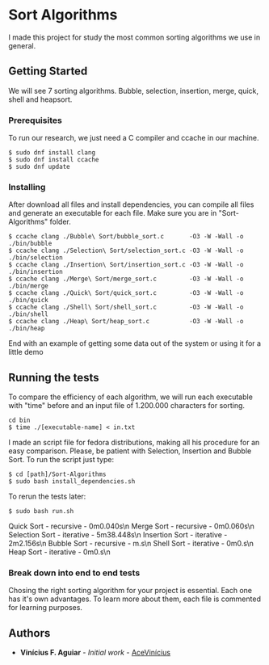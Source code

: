 # Sort Algorithms

I made this project for study the most common sorting algorithms we use in general.

## Getting Started

We will see 7 sorting algorithms. Bubble, selection, insertion, merge, quick, shell and heapsort.

### Prerequisites

To run our research, we just need a C compiler and ccache in our machine.

```
$ sudo dnf install clang
$ sudo dnf install ccache
$ sudo dnf update
```

### Installing

After download all files and install dependencies, you can compile all files and generate an executable for each file. Make sure you are in "Sort-Algorithms" folder.


```
$ ccache clang ./Bubble\ Sort/bubble_sort.c       -O3 -W -Wall -o ./bin/bubble
$ ccache clang ./Selection\ Sort/selection_sort.c -O3 -W -Wall -o ./bin/selection
$ ccache clang ./Insertion\ Sort/insertion_sort.c -O3 -W -Wall -o ./bin/insertion 
$ ccache clang ./Merge\ Sort/merge_sort.c         -O3 -W -Wall -o ./bin/merge
$ ccache clang ./Quick\ Sort/quick_sort.c         -O3 -W -Wall -o ./bin/quick
$ ccache clang ./Shell\ Sort/shell_sort.c         -O3 -W -Wall -o ./bin/shell
$ ccache clang ./Heap\ Sort/heap_sort.c           -O3 -W -Wall -o ./bin/heap
```

End with an example of getting some data out of the system or using it for a little demo

## Running the tests

To compare the efficiency of each algorithm, we will run each executable with "time" before and an input file of 1.200.000 characters for sorting.

```
cd bin
$ time ./[executable-name] < in.txt
```

I made an script file for fedora distributions, making all his procedure for an easy comparison. Please, be patient with Selection, Insertion and Bubble Sort. To run the script just type:

```
$ cd [path]/Sort-Algorithms
$ sudo bash install_dependencies.sh
```

To rerun the tests later:

```
$ sudo bash run.sh
```

Quick Sort     - recursive - 0m0.040s\n
Merge Sort     - recursive - 0m0.060s\n
Selection Sort - iterative - 5m38.448s\n
Insertion Sort - iterative - 2m2.156s\n
Bubble Sort    - recursive - m.s\n
Shell Sort     - iterative - 0m0.s\n
Heap Sort      - iterative - 0m0.s\n

### Break down into end to end tests

Chosing the right sorting algorithm for your project is essential. Each one has it's own advantages. To learn more about them, each file is commented for learning purposes.

## Authors

* **Vinícius F. Aguiar** - *Initial work* - [AceVinícius](https://github.com/AceVinicius)
